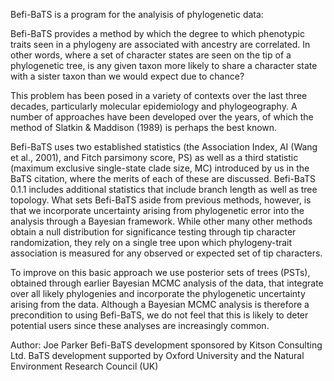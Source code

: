 Befi-BaTS is a program for the analyisis of phylogenetic data:

Befi-BaTS provides a method by which the degree to which phenotypic traits seen in a phylogeny are associated with ancestry are correlated. In other words, where a set of character states are seen on the tip of a phylogenetic tree, is any given taxon more likely to share a character state with a sister taxon than we would expect due to chance?

This problem has been posed in a variety of contexts over the last three decades, particularly molecular epidemiology and phylogeography. A number of approaches have been developed over the years, of which the method of Slatkin & Maddison (1989) is perhaps the best known.

Befi-BaTS uses two established statistics (the Association Index, AI (Wang et al., 2001), and Fitch parsimony score, PS) as well as a third statistic (maximum exclusive single-state clade size, MC) introduced by us in the BaTS citation, where the merits of each of these are discussed. Befi-BaTS 0.1.1 includes additional statistics that include branch length as well as tree topology. What sets Befi-BaTS aside from previous methods, however, is that we incorporate uncertainty arising from phylogenetic error into the analysis through a Bayesian framework. While other many other methods obtain a null distribution for significance testing through tip character randomization, they rely on a single tree upon which phylogeny-trait association is measured for any observed or expected set of tip characters.

To improve on this basic approach we use posterior sets of trees (PSTs), obtained through earlier Bayesian MCMC analysis of the data, that integrate over all likely phylogenies and incorporate the phylogenetic uncertainty arising from the data. Although a Bayesian MCMC analysis is therefore a precondition to using Befi-BaTS, we do not feel that this is likely to deter potential users since these analyses are increasingly common.

Author: Joe Parker
Befi-BaTS development sponsored by Kitson Consulting Ltd.
BaTS development supported by Oxford University and the Natural Environment Research Council (UK)